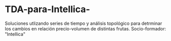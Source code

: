 # TDA-para-Intellica-
Soluciones utlizando series de tiempo y análisis topológico para detrminar los cambios en relación precio-volumen de distintas frutas. Socio-formador: "Intellica"
